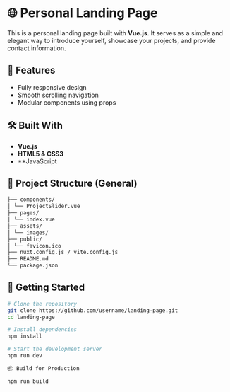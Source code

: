 # 🌐 Personal Landing Page

This is a personal landing page built with **Vue.js**. It serves as a simple and elegant way to introduce yourself, showcase your projects, and provide contact information.

## 🚀 Features

- Fully responsive design
- Smooth scrolling navigation
- Modular components using props

## 🛠️ Built With

- **Vue.js**
- **HTML5 & CSS3**
- **JavaScript
## 📂 Project Structure (General)

```bash
├── components/
│ └── ProjectSlider.vue
├── pages/
│ └── index.vue
├── assets/
│ └── images/
├── public/
│ └── favicon.ico
├── nuxt.config.js / vite.config.js
├── README.md
└── package.json
```
## 🧪 Getting Started
```bash
# Clone the repository
git clone https://github.com/username/landing-page.git
cd landing-page

# Install dependencies
npm install

# Start the development server
npm run dev

📦 Build for Production

npm run build
